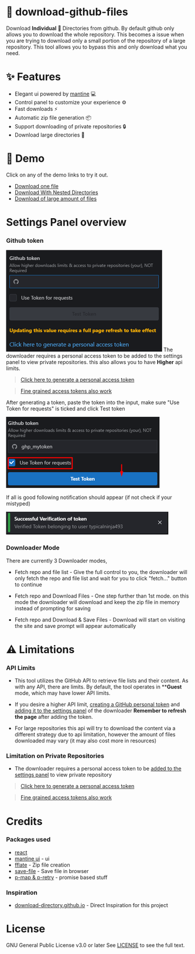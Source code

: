 # 📂 download-github-files

Download **Individual** 📂 Directories from github. By default github only allows you to download the whole repository. This becomes a issue when you are trying to download
only a small portion of the repository of a large repository. This tool allows you to bypass this and only download what you need.

# ✨ Features

* Elegant ui powered by [mantine](https://mantine.dev) 💻
* Control panel to customize your experience ⚙️
* Fast downloads ⚡️
* Automatic zip file generation 📦
* Support downloading of private repositories 🔒
* Download large directories 📂

# 🚀 Demo

Click on any of the demo links to try it out.

* [Download one file](https://typicalninja493.github.io/download-github-files/d?resolve=https://github.com/typicalninja493/download-github-files/blob/main/readme.md)
* [Download With Nested Directories](https://typicalninja493.github.io/download-github-files/d?resolve=https://github.com/typicalninja493/tweets.ts/tree/main/docs)
* [Download of large amount of files](https://typicalninja493.github.io/download-github-files/d?resolve=https://github.com/umami-software/umami/tree/master/public/images/flags)

# Settings Panel overview

### Github token
![Settings Github token](./docs/settings.png)
The downloader requires a personal access token to be added to the settings panel to view private repositories. this also allows you to have **Higher** api limits.

> [Click here to generate a personal access token](https://github.com/settings/tokens/new?description=Download%20Github%20Files&scopes=repo)

> [Fine grained access tokens also work](https://github.com/settings/tokens?type=beta)


After generating a token, paste the token into the input, make sure "Use Token for requests" is ticked and click Test token

![Settings Github token2](./docs/settings2.png)

If all is good following notification should appear (if not check if your mistyped)

![Settings Github notif](./docs/settingsNotif.png)


### Downloader Mode

There are currently 3 Downloader modes,

* Fetch repo and file list - Give the full control to you, the downloader will only fetch the repo and file list and wait for you to click "fetch..." button to continue

* Fetch repo and Download Files - One step further than 1st mode. on this mode the downloader will download and keep the zip file in memory instead of prompting for saving

* Fetch repo and Download & Save Files - Download will start on visiting the site and save prompt will appear automatically

# ⚠️ Limitations

### API Limits

* This tool utilizes the GitHub API to retrieve file lists and their content. As with any API, there are limits. By default, the tool operates in ****Guest** mode, which may have lower API limits.

* If you desire a higher API limit, [creating a GitHub personal token](https://github.com/settings/tokens/new?description=Download%20Github%20Files&scopes=repo) and 
[adding it to the settings panel](#settings-panel-overview) of the downloader **Remember to refresh the page** after adding the token.

* For large repositories this api will try to download the content via a different strategy due to api limitation, however the amount of files downloaded may vary (it may also cost more in resources)

### Limitation on Private Repositories

* The downloader requires a personal access token to be [added to the settings panel]((#settings-panel-overview)) to view private repository

> [Click here to generate a personal access token](https://github.com/settings/tokens/new?description=Download%20Github%20Files&scopes=repo)

> [Fine grained access tokens also work](https://github.com/settings/tokens?type=beta)



# Credits


### Packages used

* [react](https://react.dev/)
* [mantine ui](https://mantine.dev) - ui
* [fflate](https://github.com/101arrowz/fflate) - Zip file creation
* [save-file](https://github.com/dy/save-file)  - Save file in browser
* [p-map & p-retry](https://github.com/sindresorhus/p-map) - promise based stuff


### Inspiration

* [download-directory.github.io](https://download-directory.github.io) - Direct Inspiration for this project


# License

GNU General Public License v3.0 or later
See [LICENSE](./LICENSE) to see the full text.
